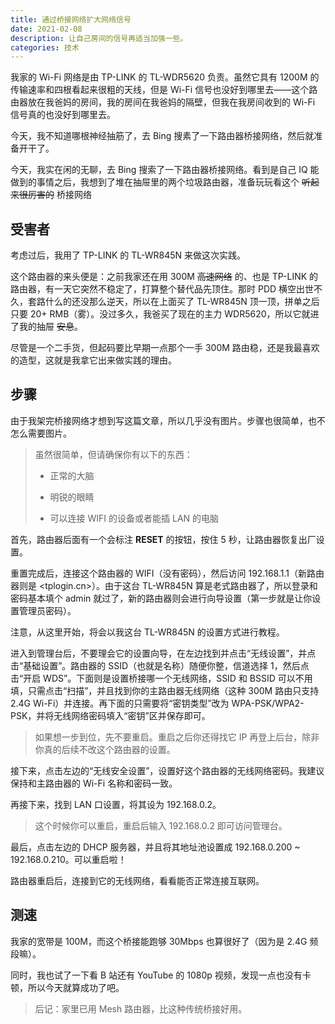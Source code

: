 ```yaml
---
title: 通过桥接网络扩大网络信号
date: 2021-02-08
description: 让自己房间的信号再适当加强一些。
categories: 技术
---
```


我家的 Wi-Fi 网络是由 TP-LINK 的 TL-WDR5620 负责。虽然它具有 1200M 的传输速率和四根看起来很粗的天线，但是 Wi-Fi 信号也没好到哪里去——这个路由器放在我爸妈的房间，我的房间在我爸妈的隔壁，但我在我房间收到的 Wi-Fi 信号真的也没好到哪里去。

今天，我不知道哪根神经抽筋了，去 Bing 搜素了一下路由器桥接网络，然后就准备开干了。

今天，我实在闲的无聊，去 Bing 搜索了一下路由器桥接网络。看到是自己 IQ 能做到的事情之后，我想到了堆在抽屉里的两个垃圾路由器，准备玩玩看这个 ~~听起来很厉害的~~ 桥接网络

## 受害者

考虑过后，我用了 TP-LINK 的 TL-WR845N 来做这次实践。

这个路由器的来头便是：之前我家还在用 300M ~~高速网络~~ 的、也是 TP-LINK 的路由器，有一天它突然不稳定了，打算整个替代品先顶住。那时 PDD 横空出世不久，套路什么的还没那么逆天，所以在上面买了 TL-WR845N 顶一顶，拼单之后只要 20+ RMB（雾）。没过多久，我爸买了现在的主力 WDR5620，所以它就进了我的抽屉 ~~安息~~。

尽管是一个二手货，但起码要比早期一点那个一手 300M 路由稳，还是我最喜欢的造型，这就是我拿它出来做实践的理由。

## 步骤

由于我架完桥接网络才想到写这篇文章，所以几乎没有图片。步骤也很简单，也不怎么需要图片。

> 虽然很简单，但请确保你有以下的东西：
>
> - 正常的大脑
>
> - 明锐的眼睛
>
> - 可以连接 WIFI 的设备或者能插 LAN 的电脑

首先，路由器后面有一个会标注 **RESET** 的按钮，按住 5 秒，让路由器恢复出厂设置。

重置完成后，连接这个路由器的 WIFI（没有密码），然后访问 192.168.1.1（新路由器则是 <tplogin.cn>）。由于这台 TL-WR845N 算是老式路由器了，所以登录和密码基本填个 admin 就过了，新的路由器则会进行向导设置（第一步就是让你设置管理员密码）。

注意，从这里开始，将会以我这台 TL-WR845N 的设置方式进行教程。

进入到管理台后，不要理会它的设置向导，在左边找到并点击“无线设置”，并点击“基础设置”。路由器的 SSID（也就是名称）随便你整，信道选择 1，然后点击“开启 WDS”。下面则是设置桥接哪一个无线网络，SSID 和 BSSID 可以不用填，只需点击“扫描”，并且找到你的主路由器无线网络（这种 300M 路由只支持 2.4G Wi-Fi）并连接。再下面的只需要将“密钥类型”改为 WPA-PSK/WPA2-PSK，并将无线网络密码填入“密钥”区并保存即可。

> 如果想一步到位，先不要重启。重启之后你还得找它 IP 再登上后台，除非你真的后续不改这个路由器的设置。

接下来，点击左边的“无线安全设置”，设置好这个路由器的无线网络密码。我建议保持和主路由器的 Wi-Fi 名称和密码一致。

再接下来，找到 LAN 口设置，将其设为 192.168.0.2。

> 这个时候你可以重启，重启后输入 192.168.0.2 即可访问管理台。

最后，点击左边的 DHCP 服务器，并且将其地址池设置成 192.168.0.200 ~ 192.168.0.210。可以重启啦！

路由器重启后，连接到它的无线网络，看看能否正常连接互联网。

## 测速

我家的宽带是 100M，而这个桥接能跑够 30Mbps 也算很好了（因为是 2.4G 频段嘛）。

同时，我也试了一下看 B 站还有 YouTube 的 1080p 视频，发现一点也没有卡顿，所以今天就算成功了吧。

> 后记：家里已用 Mesh 路由器，比这种传统桥接好用。